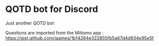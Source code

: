 # QOTD bot for Discord
 Just another QOTD bot

Questions are imported from the Miitomo app : https://gist.github.com/jaames/1b14264e322855fb5a67d4d934e95e5f
